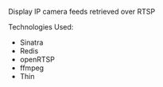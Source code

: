 Display IP camera feeds retrieved over RTSP

Technologies Used:
- Sinatra
- Redis
- openRTSP
- ffmpeg
- Thin